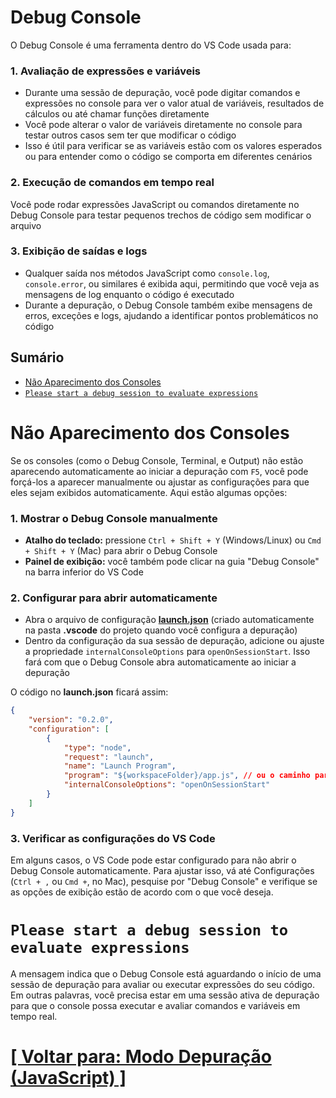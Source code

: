 # Debug Console

O Debug Console é uma ferramenta dentro do VS Code usada para:

### 1. Avaliação de expressões e variáveis

- Durante uma sessão de depuração, você pode digitar comandos e expressões no console para ver o valor atual de variáveis, resultados de cálculos ou até chamar funções diretamente
- Você pode alterar o valor de variáveis diretamente no console para testar outros casos sem ter que modificar o código
- Isso é útil para verificar se as variáveis estão com os valores esperados ou para entender como o código se comporta em diferentes cenários

### 2. Execução de comandos em tempo real

Você pode rodar expressões JavaScript ou comandos diretamente no Debug Console para testar pequenos trechos de código sem modificar o arquivo

### 3. Exibição de saídas e logs

- Qualquer saída nos métodos JavaScript como `console.log`, `console.error`, ou similares é exibida aqui, permitindo que você veja as mensagens de log enquanto o código é executado
- Durante a depuração, o Debug Console também exibe mensagens de erros, exceções e logs, ajudando a identificar pontos problemáticos no código

## Sumário

- [Não Aparecimento dos Consoles](#nao-aparecimento-consoles)
- [`Please start a debug session to evaluate expressions`](#please-start-debug-session-evaluate-expressions)

# <a id="nao-aparecimento-consoles">Não Aparecimento dos Consoles</a>

Se os consoles (como o Debug Console, Terminal, e Output) não estão aparecendo automaticamente ao iniciar a depuração com `F5`, você pode forçá-los a aparecer manualmente ou ajustar as configurações para que eles sejam exibidos automaticamente. Aqui estão algumas opções:

### 1. Mostrar o Debug Console manualmente

- **Atalho do teclado:** pressione `Ctrl + Shift + Y` (Windows/Linux) ou `Cmd + Shift + Y` (Mac) para abrir o Debug Console
- **Painel de exibição:** você também pode clicar na guia "Debug Console" na barra inferior do VS Code

### 2. Configurar para abrir automaticamente

- Abra o arquivo de configuração [**launch.json**](../../1-configuracoes-ambiente/4-launch-json.md) (criado automaticamente na pasta **.vscode** do projeto quando você configura a depuração)
- Dentro da configuração da sua sessão de depuração, adicione ou ajuste a propriedade `internalConsoleOptions` para `openOnSessionStart`. Isso fará com que o Debug Console abra automaticamente ao iniciar a depuração

O código no **launch.json** ficará assim:

```JSON
{
    "version": "0.2.0",
    "configuration": [
        {
            "type": "node",
            "request": "launch",
            "name": "Launch Program",
            "program": "${workspaceFolder}/app.js", // ou o caminho para o seu arquivo principal.
            "internalConsoleOptions": "openOnSessionStart"
        }
    ]
}
```

### 3. Verificar as configurações do VS Code

Em alguns casos, o VS Code pode estar configurado para não abrir o Debug Console automaticamente. Para ajustar isso, vá até Configurações (`Ctrl + ,` ou `Cmd +`, no Mac), pesquise por "Debug Console" e verifique se as opções de exibição estão de acordo com o que você deseja.

# <a id="please-start-debug-session-evaluate-expressions">`Please start a debug session to evaluate expressions`</a>

A mensagem indica que o Debug Console está aguardando o início de uma sessão de depuração para avaliar ou executar expressões do seu código. Em outras palavras, você precisa estar em uma sessão ativa de depuração para que o console possa executar e avaliar comandos e variáveis em tempo real.

# [[ Voltar para: Modo Depuração (JavaScript) ]](./1-modo-depuração-javascript.md)